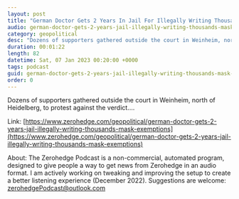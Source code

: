 ```yaml
---
layout: post
title: "German Doctor Gets 2 Years In Jail For Illegally Writing Thousands Of Mask Exemptions"
audio: german-doctor-gets-2-years-jail-illegally-writing-thousands-mask-exemptions-0
category: geopolitical
desc: "Dozens of supporters gathered outside the court in Weinheim, north of Heidelberg, to protest against the verdict...."
duration: 00:01:22
length: 82
datetime: Sat, 07 Jan 2023 00:20:00 +0000
tags: podcast
guid: german-doctor-gets-2-years-jail-illegally-writing-thousands-mask-exemptions-0
order: 0
---
```

Dozens of supporters gathered outside the court in Weinheim, north of Heidelberg, to protest against the verdict....

Link: [https://www.zerohedge.com/geopolitical/german-doctor-gets-2-years-jail-illegally-writing-thousands-mask-exemptions](https://www.zerohedge.com/geopolitical/german-doctor-gets-2-years-jail-illegally-writing-thousands-mask-exemptions)

About: The Zerohedge Podcast is a non-commercial, automated program, designed to give people a way to get news from Zerohedge in an audio format.  I am actively working on tweaking and improving the setup to create a better listening experience (December 2022).  Suggestions are welcome: [zerohedgePodcast@outlook.com](mailto:zerohedgePodcast@outlook.com)